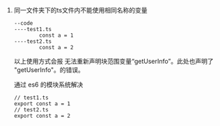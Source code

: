 1. 同一文件夹下的ts文件内不能使用相同名称的变量

   ```
   --code
   ----test1.ts
           const a = 1
   ----test2.ts
           const a = 2
   ```
   以上使用方式会报  无法重新声明块范围变量“getUserInfo”。此处也声明了 "getUserInfo"。的错误。

   通过 es6 的模块系统解决

   ```
   // test1.ts
   export const a = 1
   // test2.ts
   export const a = 2
   ```
